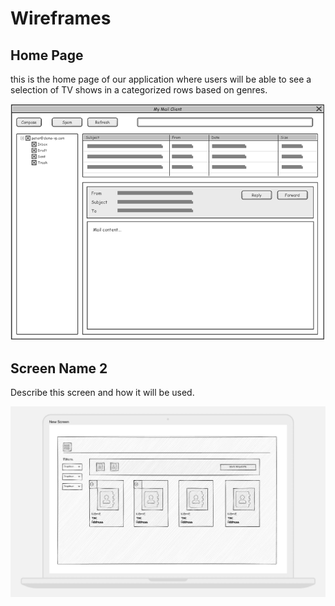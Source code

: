 # Wireframes

## Home Page

this is the home page of our application where users will be able to see a selection of TV shows in a categorized rows based on genres. 

![Wireframe 1](./wireframe1.png)

## Screen Name 2

Describe this screen and how it will be used.

![Wireframe 2](./wireframe2.jpg)
